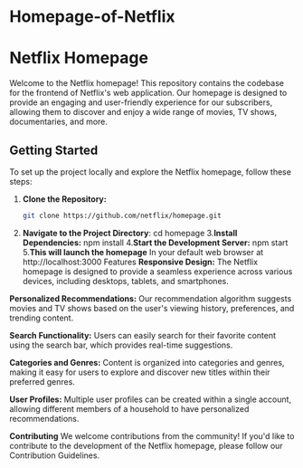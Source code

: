 # Homepage-of-Netflix
# Netflix Homepage

Welcome to the Netflix homepage! This repository contains the codebase for the frontend of Netflix's web application. Our homepage is designed to provide an engaging and user-friendly experience for our subscribers, allowing them to discover and enjoy a wide range of movies, TV shows, documentaries, and more.

## Getting Started

To set up the project locally and explore the Netflix homepage, follow these steps:

1. **Clone the Repository:**
   ```bash
   git clone https://github.com/netflix/homepage.git
2. **Navigate to the Project Directory**:
   cd homepage
3.**Install Dependencies:**
   npm install
4.**Start the Development Server:**
   npm start
5.**This will launch the homepage**
   In your default web browser at http://localhost:3000
Features
**Responsive Design:**
The Netflix homepage is designed to provide a seamless experience across various devices, including desktops, tablets, and smartphones.

**Personalized Recommendations:**
Our recommendation algorithm suggests movies and TV shows based on the user's viewing history, preferences, and trending content.

**Search Functionality:**
Users can easily search for their favorite content using the search bar, which provides real-time suggestions.

**Categories and Genres:**
Content is organized into categories and genres, making it easy for users to explore and discover new titles within their preferred genres.

**User Profiles:**
Multiple user profiles can be created within a single account, allowing different members of a household to have personalized recommendations.

**Contributing**
We welcome contributions from the community! If you'd like to contribute to the development of the Netflix homepage, please follow our Contribution Guidelines.

   









